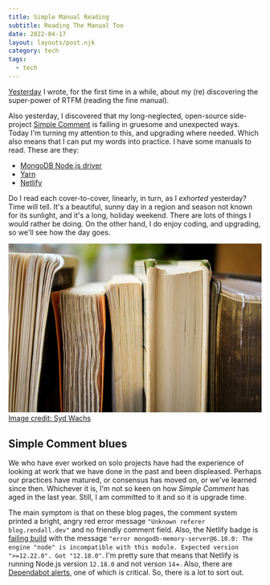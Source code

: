 ```yaml
---
title: Simple Manual Reading
subtitle: Reading The Manual Too
date: 2022-04-17
layout: layouts/post.njk
category: tech
tags:
  - tech
---
```


[Yesterday](/posts/2022/4/16/reading-the-manual/) I wrote, for the first time in a while, about my (re) discovering the super-power of RTFM (reading the fine manual).

Also yesterday, I discovered that my long-neglected, open-source side-project [Simple Comment](https://github.com/rendall/simple-comment) is failing in gruesome and unexpected ways. Today I'm turning my attention to this, and upgrading where needed. Which also means that I can put my words into practice. I have some manuals to read. These are they:

- [MongoDB Node.js driver](https://www.mongodb.com/docs/drivers/node/current/)
- [Yarn](https://yarnpkg.com/getting-started)
- [Netlify](https://docs.netlify.com/)

Do I read each cover-to-cover, linearly, in turn, as I _exhorted_ yesterday? Time will tell. It's a beautiful, sunny day in a region and season not known for its sunlight, and it's a long, holiday weekend. There are lots of things I would rather be doing. On the other hand, I do enjoy coding, and upgrading, so we'll see how the day goes.

![Dusty shelf of books](/images/syd-wachs-slItfWbhijc-unsplash.jpg)
[Image credit: Syd Wachs](https://unsplash.com/@videmusart?utm_source=unsplash&utm_medium=referral&utm_content=creditCopyText)

## Simple Comment blues

We who have ever worked on solo projects have had the experience of looking at work that we have done in the past and been displeased. Perhaps our practices have matured, or consensus has moved on, or we've learned since then. Whichever it is, I'm not so keen on how _Simple Comment_ has aged in the last year. Still, I am committed to it and so it is upgrade time.

The main symptom is that on these blog pages, the comment system printed a bright, angry red error message `"Unknown referer blog.rendall.dev"` and no friendly comment field. Also, the Netlify badge is [failing build](https://app.netlify.com/sites/simple-comment/deploys/625bdc640e96900008627c82) with the message `"error mongodb-memory-server@6.10.0: The engine "node" is incompatible with this module. Expected version ">=12.22.0". Got "12.18.0"`. I'm pretty sure that means that Netlify is running Node.js version `12.18.0` and not verson `14`+. Also, there are [Dependabot alerts](https://github.blog/2022-04-14-dependabot-alerts-now-surface-if-code-is-calling-vulnerability/), one of which is critical. So, there is a lot to sort out.
